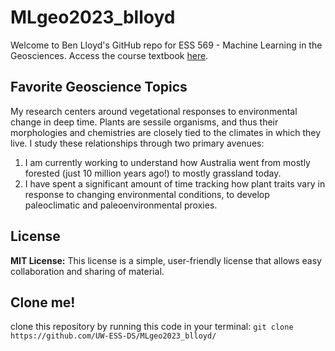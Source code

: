 # MLgeo2023_blloyd
Welcome to Ben Lloyd's GitHub repo for ESS 569 - Machine Learning in the Geosciences.
Access the course textbook [here](https://geo-smart.github.io/mlgeo-book/about_this_book/about_this_book.html).

## Favorite Geoscience Topics
My research centers around vegetational responses to environmental change in deep time. Plants are sessile organisms, and thus their morphologies and chemistries are closely tied to the climates in which they live. I study these relationships through two primary avenues:
1. I am currently working to understand how Australia went from mostly forested (just 10 million years ago!) to mostly grassland today.
2. I have spent a significant amount of time tracking how plant traits vary in response to changing environmental conditions, to develop paleoclimatic and paleoenvironmental proxies.

## License
**MIT License:** This license is a simple, user-friendly license that allows easy collaboration and sharing of material.

## Clone me!
clone this repository by running this code in your terminal: `git clone https://github.com/UW-ESS-DS/MLgeo2023_blloyd/`
